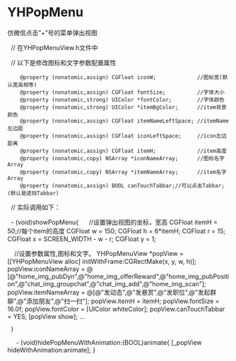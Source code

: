 # YHPopMenu
仿微信点击“+”号的菜单弹出视图

   // 在YHPopMenuView.h文件中

   // 以下是修改图标和文字参数配置属性
   
        @property (nonatomic,assign) CGFloat iconW;             //图标宽(默认宽高相等)
        @property (nonatomic,assign) CGFloat fontSize;          //字体大小
        @property (nonatomic,strong) UIColor *fontColor;        //字体颜色
        @property (nonatomic,strong) UIColor *itemBgColor;      //item背景颜色
        @property (nonatomic,assign) CGFloat itemNameLeftSpace; //itemName左边距
        @property (nonatomic,assign) CGFloat iconLeftSpace;     //icon左边距离
        @property (nonatomic,assign) CGFloat itemH;             //item高度
        @property (nonatomic,copy) NSArray *iconNameArray;      //图标名字Array
        @property (nonatomic,copy) NSArray *itemNameArray;      //item名字Array
        @property (nonatomic,assign) BOOL canTouchTabbar;//可以点击Tabbar;(默认是遮挡Tabbar)

   //  实际调用如下：
   
     - (void)showPopMenu{
       //设置弹出视图的坐标，宽高
        CGFloat itemH = 50;//每个item的高度
        CGFloat w = 150;
        CGFloat h = 6*itemH;
        CGFloat r = 15;
        CGFloat x = SCREEN_WIDTH - w - r;
        CGFloat y = 1;
    
      //设置参数属性,图标和文字。
        YHPopMenuView *popView = [[YHPopMenuView alloc] initWithFrame:CGRectMake(x, y, w, h)];
        popView.iconNameArray = @               [@"home_img_pubDyn",@"home_img_offerReward",@"home_img_pubPosition",@"chat_img_groupchat",@"chat_img_add",@"home_img_scan"];
        popView.itemNameArray = @[@"发动态",@"发悬赏",@"发职位",@"发起群聊",@"添加朋友",@"扫一扫"];
        popView.itemH     = itemH;
        popView.fontSize  = 16.0f;
        popView.fontColor = [UIColor whiteColor];
        popView.canTouchTabbar = YES;
        [popView show];
        ...
 
     }
  
  
    - (void)hidePopMenuWithAnimation:(BOOL)animate{
         [_popView hideWithAnimation:animate];
    }


  
